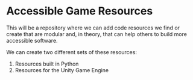 # Accessible Game Resources

This will be a repository where we can add code resources we find or create that are 
modular and, in theory, that can help others to build more accessible software.

We can create two different sets of these resources:

1. Resources built in Python
2. Resources for the Unity Game Engine
